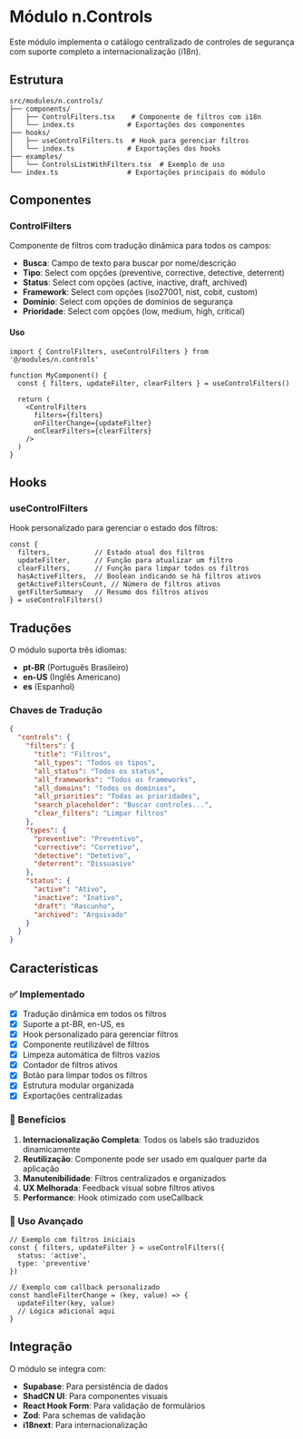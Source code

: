 # Módulo n.Controls

Este módulo implementa o catálogo centralizado de controles de segurança com suporte completo a internacionalização (i18n).

## Estrutura

```
src/modules/n.controls/
├── components/
│   ├── ControlFilters.tsx    # Componente de filtros com i18n
│   └── index.ts             # Exportações dos componentes
├── hooks/
│   ├── useControlFilters.ts  # Hook para gerenciar filtros
│   └── index.ts             # Exportações dos hooks
├── examples/
│   └── ControlsListWithFilters.tsx  # Exemplo de uso
└── index.ts                 # Exportações principais do módulo
```

## Componentes

### ControlFilters

Componente de filtros com tradução dinâmica para todos os campos:

- **Busca**: Campo de texto para buscar por nome/descrição
- **Tipo**: Select com opções (preventive, corrective, detective, deterrent)
- **Status**: Select com opções (active, inactive, draft, archived)
- **Framework**: Select com opções (iso27001, nist, cobit, custom)
- **Domínio**: Select com opções de domínios de segurança
- **Prioridade**: Select com opções (low, medium, high, critical)

#### Uso

```tsx
import { ControlFilters, useControlFilters } from '@/modules/n.controls'

function MyComponent() {
  const { filters, updateFilter, clearFilters } = useControlFilters()
  
  return (
    <ControlFilters
      filters={filters}
      onFilterChange={updateFilter}
      onClearFilters={clearFilters}
    />
  )
}
```

## Hooks

### useControlFilters

Hook personalizado para gerenciar o estado dos filtros:

```tsx
const {
  filters,           // Estado atual dos filtros
  updateFilter,      // Função para atualizar um filtro
  clearFilters,      // Função para limpar todos os filtros
  hasActiveFilters,  // Boolean indicando se há filtros ativos
  getActiveFiltersCount, // Número de filtros ativos
  getFilterSummary   // Resumo dos filtros ativos
} = useControlFilters()
```

## Traduções

O módulo suporta três idiomas:

- **pt-BR** (Português Brasileiro)
- **en-US** (Inglês Americano)
- **es** (Espanhol)

### Chaves de Tradução

```json
{
  "controls": {
    "filters": {
      "title": "Filtros",
      "all_types": "Todos os tipos",
      "all_status": "Todos os status",
      "all_frameworks": "Todos os frameworks",
      "all_domains": "Todos os domínios",
      "all_priorities": "Todas as prioridades",
      "search_placeholder": "Buscar controles...",
      "clear_filters": "Limpar filtros"
    },
    "types": {
      "preventive": "Preventivo",
      "corrective": "Corretivo",
      "detective": "Detetivo",
      "deterrent": "Dissuasivo"
    },
    "status": {
      "active": "Ativo",
      "inactive": "Inativo",
      "draft": "Rascunho",
      "archived": "Arquivado"
    }
  }
}
```

## Características

### ✅ Implementado

- [x] Tradução dinâmica em todos os filtros
- [x] Suporte a pt-BR, en-US, es
- [x] Hook personalizado para gerenciar filtros
- [x] Componente reutilizável de filtros
- [x] Limpeza automática de filtros vazios
- [x] Contador de filtros ativos
- [x] Botão para limpar todos os filtros
- [x] Estrutura modular organizada
- [x] Exportações centralizadas

### 🎯 Benefícios

1. **Internacionalização Completa**: Todos os labels são traduzidos dinamicamente
2. **Reutilização**: Componente pode ser usado em qualquer parte da aplicação
3. **Manutenibilidade**: Filtros centralizados e organizados
4. **UX Melhorada**: Feedback visual sobre filtros ativos
5. **Performance**: Hook otimizado com useCallback

### 🔧 Uso Avançado

```tsx
// Exemplo com filtros iniciais
const { filters, updateFilter } = useControlFilters({
  status: 'active',
  type: 'preventive'
})

// Exemplo com callback personalizado
const handleFilterChange = (key, value) => {
  updateFilter(key, value)
  // Lógica adicional aqui
}
```

## Integração

O módulo se integra com:

- **Supabase**: Para persistência de dados
- **ShadCN UI**: Para componentes visuais
- **React Hook Form**: Para validação de formulários
- **Zod**: Para schemas de validação
- **i18next**: Para internacionalização 